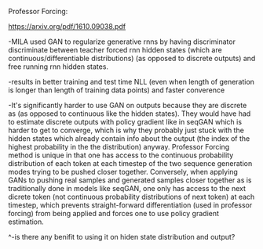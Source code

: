 Professor Forcing:

https://arxiv.org/pdf/1610.09038.pdf

-MILA used GAN to regularize generative rnns by having discriminator discriminate between teacher forced rnn hidden states (which are continuous/differentiable distributions) (as opposed to discrete outputs) and free running rnn hidden states.

-results in better training and test time NLL (even when length of generation is longer than length of training data points) and faster converence

-It's significantly harder to use GAN on outputs because they are discrete as (as opposed to continuous like the hidden states). They would have had to estimate discrete outputs with policy gradient like in seqGAN which is harder to get to converge, which is why they probably just stuck with the hidden states which already contain info about the output (the index of the highest probability in the the distribution) anyway. Professor Forcing method is unique in that one has access to the continuous probability distribution of each token at each timestep of the two sequence generation modes trying to be pushed closer together. Conversely, when applying GANs to pushing real samples and generated samples closer together as is traditionally done in models like seqGAN, one only has access to the next dicrete token (not continuous probability distributions of next token) at each timestep, which prevents straight-forward differentiation (used in professor forcing) from being applied and forces one to use policy gradient estimation.

^-is there any benifit to using it on hiden state distribution and output?
